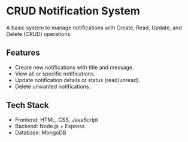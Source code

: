 # CRUD Notification System

A basic system to manage notifications with Create, Read, Update, and Delete (CRUD) operations.

## Features
- Create new notifications with title and message.
- View all or specific notifications.
- Update notification details or status (read/unread).
- Delete unwanted notifications.

## Tech Stack
- Frontend: HTML, CSS, JavaScript
- Backend: Node.js + Express
- Database: MongoDB
